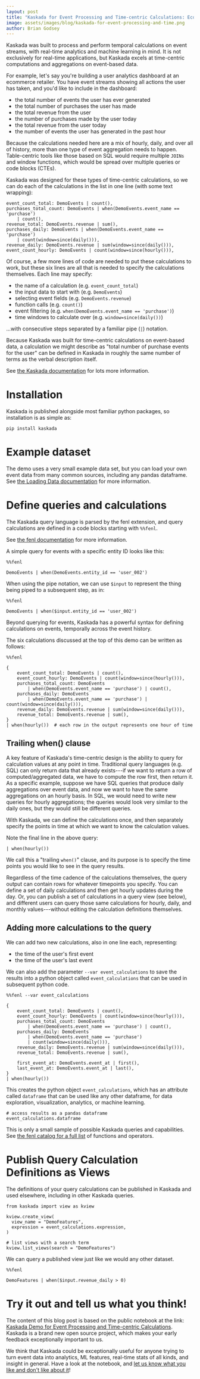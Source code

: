 ```yaml
---
layout: post
title: "Kaskada for Event Processing and Time-centric Calculations: Ecommerce and Beyond"
image: assets/images/blog/kaskada-for-event-processing-and-time.png
author: Brian Godsey
---
```



Kaskada was built to process and perform temporal calculations on event streams,
with real-time analytics and machine learning in mind. It is not exclusively for
real-time applications, but Kaskada excels at time-centric computations and
aggregations on event-based data.

For example, let's say you're building a user analytics dashboard at an
ecommerce retailer. You have event streams showing all actions the user has
taken, and you'd like to include in the dashboard:

* the total number of events the user has ever generated
* the total number of purchases the user has made
* the total revenue from the user
* the number of purchases made by the user today
* the total revenue from the user today
* the number of events the user has generated in the past hour

Because the calculations needed here are a mix of hourly, daily, and over all of
history, more than one type of event aggregation needs to happen. Table-centric
tools like those based on SQL would require multiple `JOINs` and window functions,
which would be spread over multiple queries or code blocks (CTEs).

Kaskada was designed for these types of time-centric calculations, so we can do
each of the calculations in the list in one line (with some text wrapping):

```
event_count_total: DemoEvents | count(),
purchases_total_count: DemoEvents | when(DemoEvents.event_name == 'purchase')
    | count(),
revenue_total: DemoEvents.revenue | sum(),
purchases_daily: DemoEvents | when(DemoEvents.event_name == 'purchase')
    | count(window=since(daily())),
revenue_daily: DemoEvents.revenue | sum(window=since(daily())),
event_count_hourly: DemoEvents | count(window=since(hourly())),
```


Of course, a few more lines of code are needed to put these calculations to
work, but these six lines are all that is needed to specify the calculations
themselves. Each line may specify:

* the name of a calculation (e.g. `event_count_total`)
* the input data to start with (e.g. `DemoEvents`)
* selecting event fields (e.g. `DemoEvents.revenue`)
* function calls (e.g. `count()`)
* event filtering (e.g. `when(DemoEvents.event_name == 'purchase')`)
* time windows to calculate over (e.g. `window=since(daily())`)

...with consecutive steps separated by a familiar pipe (`|`) notation.

Because Kaskada was built for time-centric calculations on event-based data, a
calculation we might describe as "total number of purchase events for the user"
can be defined in Kaskada in roughly the same number of terms as the verbal
description itself.

See [the Kaskada
documentation](https://kaskada.io/docs-site/kaskada/main/installing.html)
for lots more information.


# Installation

Kaskada is published alongside most familiar python packages, so installation is
as simple as:

```
pip install kaskada
```


# Example dataset

The demo uses a very small example data set, but you can load your own event
data from many common sources, including any pandas dataframe. See [the Loading
Data
documentation](https://kaskada.io/docs-site/kaskada/main/loading-data.html)
for more information.


# Define queries and calculations

The Kaskada query language is parsed by the fenl extension, and query
calculations are defined in a code blocks starting with `%%fenl`.

See [the fenl
documentation](https://kaskada.io/docs-site/kaskada/main/fenl/fenl-quick-start.html)
for more information.

A simple query for events with a specific entity ID looks like this:

```
%%fenl

DemoEvents | when(DemoEvents.entity_id == 'user_002')
```


When using the pipe notation, we can use `$input` to represent the thing being
piped to a subsequent step, as in:

```
%%fenl

DemoEvents | when($input.entity_id == 'user_002')
```


Beyond querying for events, Kaskada has a powerful syntax for defining
calculations on events, temporally across the event history.

The six calculations discussed at the top of this demo can be written as
follows:

```
%%fenl

{
    event_count_total: DemoEvents | count(),
    event_count_hourly: DemoEvents | count(window=since(hourly())),
    purchases_total_count: DemoEvents
        | when(DemoEvents.event_name == 'purchase') | count(),
    purchases_daily: DemoEvents
        | when(DemoEvents.event_name == 'purchase') | count(window=since(daily())),
    revenue_daily: DemoEvents.revenue | sum(window=since(daily())),
    revenue_total: DemoEvents.revenue | sum(),
}
| when(hourly())  # each row in the output represents one hour of time
```


## Trailing when() clause

A key feature of Kaskada's time-centric design is the ability to query for
calculation values at any point in time. Traditional query languages (e.g. SQL)
can only return data that already exists---if we want to return a row of
computed/aggregated data, we have to compute the row first, then return it. As a
specific example, suppose we have SQL queries that produce daily aggregations
over event data, and now we want to have the same aggregations on an hourly
basis. In SQL, we would need to write new queries for hourly aggregations; the
queries would look very similar to the daily ones, but they would still be
different queries.

With Kaskada, we can define the calculations once, and then separately specify
the points in time at which we want to know the calculation values.

Note the final line in the above query:

```
| when(hourly())
```

We call this a "trailing `when()`" clause, and its purpose is to specify the time
points you would like to see in the query results.

Regardless of the time cadence of the calculations themselves, the query output
can contain rows for whatever timepoints you specify. You can define a set of
daily calculations and then get hourly updates during the day. Or, you can
publish a set of calculations in a query view (see below), and different users
can query those same calculations for hourly, daily, and monthly
values---without editing the calculation definitions themselves.


## Adding more calculations to the query

We can add two new calculations, also in one line each, representing:

* the time of the user's first event
* the time of the user's last event

We can also add the parameter `--var event_calculations` to save the results
into a python object called `event_calculations` that can be used in subsequent
python code.


```
%%fenl --var event_calculations

{
    event_count_total: DemoEvents | count(),
    event_count_hourly: DemoEvents | count(window=since(hourly())),
    purchases_total_count: DemoEvents
        | when(DemoEvents.event_name == 'purchase') | count(),
    purchases_daily: DemoEvents
        | when(DemoEvents.event_name == 'purchase')
        | count(window=since(daily())),
    revenue_daily: DemoEvents.revenue | sum(window=since(daily())),
    revenue_total: DemoEvents.revenue | sum(),

    first_event_at: DemoEvents.event_at | first(),
    last_event_at: DemoEvents.event_at | last(),
}
| when(hourly())
```


This creates the python object `event_calculations`, which has an attribute
called `dataframe` that can be used like any other dataframe, for data
exploration, visualization, analytics, or machine learning.

```
# access results as a pandas dataframe
event_calculations.dataframe
```


This is only a small sample of possible Kaskada queries and capabilities. See
[the fenl catalog for a full
list](https://kaskada.io/docs-site/kaskada/main/fenl/catalog.html) of
functions and operators.


# Publish Query Calculation Definitions as Views

The definitions of your query calculations can be published in Kaskada and used
elsewhere, including in other Kaskada queries.

```
from kaskada import view as kview

kview.create_view(
  view_name = "DemoFeatures",
  expression = event_calculations.expression,
)

# list views with a search term
kview.list_views(search = "DemoFeatures")
```

We can query a published view just like we would any other dataset.

```
%%fenl

DemoFeatures | when($input.revenue_daily > 0)
```

# Try it out and tell us what you think!

The content of this blog post is based on the public notebook at the link:
[Kaskada Demo for Event Processing and Time-centric
Calculations](https://github.com/kaskada-ai/kaskada/blob/main/examples/Kaskada%20Demo%20for%20Event%20Processing%20and%20Time-centric%20Calculations.ipynb).
Kaskada is a brand new open source project, which makes your early feedback
exceptionally important to us.

We think that Kaskada could be exceptionally useful for anyone trying to turn
event data into analytics, ML features, real-time stats of all kinds, and
insight in general. Have a look at the notebook, and [let us know what you like
and don't like about it](https://github.com/kaskada-ai/kaskada/discussions)!

